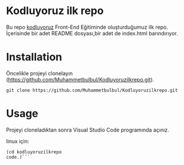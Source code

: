 # Kodluyoruz ilk repo
Bu repo [kodluyoruz](https://kodluyoruz.org/) Front-End Eğitiminde oluşturduğumuz ilk repo. İçerisinde bir adet README dosyası,bir adet de index.html barındırıyor.

# Installation
Öncelikle projeyi clonelayın (https://github.com/Muhammetbulbul/Kodluyoruzilkrepo.git).  
```
git clone https://github.com/Muhammetbulbul/Kodluyoruzilkrepo.git
```


# Usage
Projeyi cloneladıktan sonra Visual Studio Code programında açınız.


linux için:
```
(cd kodluyoruzilkrepo
code.)```


 